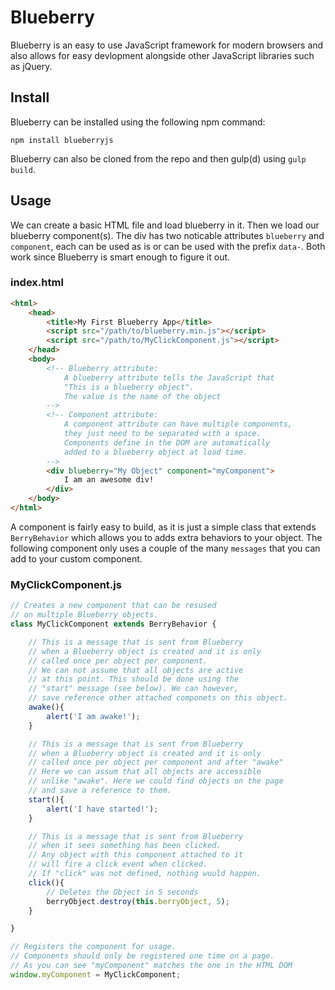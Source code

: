 # Blueberry

Blueberry is an easy to use JavaScript framework for modern browsers
and also allows for easy devlopment alongside other JavaScript libraries
such as jQuery.

## Install

Blueberry can be installed using the following npm command:

```
npm install blueberryjs
```

Blueberry can also be cloned from the repo and then gulp(d) using `gulp build`.

## Usage

We can create a basic HTML file and load blueberry in it.
Then we load our blueberry component(s).
The div has two noticable attributes `blueberry` and `component`,
each can be used as is or can be used with the prefix `data-`.
Both work since Blueberry is smart enough to figure it out.

### **index.html**

```html
<html>
    <head>
        <title>My First Blueberry App</title>
        <script src="/path/to/blueberry.min.js"></script>
        <script src="/path/to/MyClickComponent.js"></script>
    </head>
    <body>
        <!-- Blueberry attribute:
            A blueberry attribute tells the JavaScript that
            "This is a blueberry object".
            The value is the name of the object
        -->
        <!-- Component attribute:
            A component attribute can have multiple components,
            they just need to be separated with a space.
            Components define in the DOM are automatically
            added to a blueberry object at load time.
        -->
        <div blueberry="My Object" component="myComponent">
            I am an awesome div!
        </div>
    </body>
</html>
```

A component is fairly easy to build, as it is just a simple class that extends
`BerryBehavior` which allows you to adds extra behaviors to your object.
The following component only uses a couple of the many `messages` that you
can add to your custom component.

### **MyClickComponent.js**

```js
// Creates a new component that can be resused
// on multiple Blueberry objects.
class MyClickComponent extends BerryBehavior {

    // This is a message that is sent from Blueberry
    // when a Blueberry object is created and it is only
    // called once per object per component.
    // We can not assume that all objects are active
    // at this point. This should be done using the
    // "start" message (see below). We can however,
    // save reference other attached componets on this object.
    awake(){
        alert('I am awake!');
    }

    // This is a message that is sent from Blueberry
    // when a Blueberry object is created and it is only
    // called once per object per component and after "awake"
    // Here we can assum that all objects are accessible
    // unlike "awake". Here we could find objects on the page
    // and save a reference to them.
    start(){
        alert('I have started!');
    }

    // This is a message that is sent from Blueberry
    // when it sees something has been clicked.
    // Any object with this component attached to it
    // will fire a click event when clicked.
    // If "click" was not defined, nothing would happen.
    click(){
        // Deletes the Object in 5 seconds
        berryObject.destroy(this.berryObject, 5);
    }

}

// Registers the component for usage.
// Components should only be registered one time on a page.
// As you can see "myComponent" matches the one in the HTML DOM
window.myComponent = MyClickComponent;
```